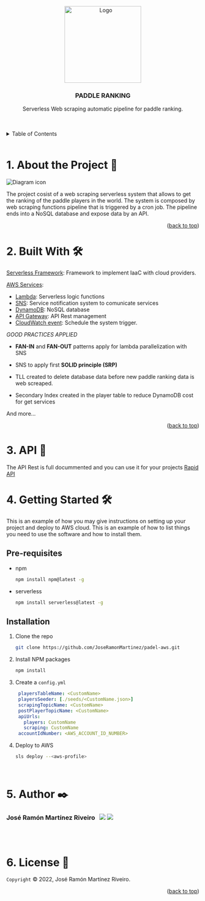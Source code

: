 <div id="top"></div>

<!-- PROJECT LOGO -->
<br />
<div align="center">
  <a href="https://github.com/othneildrew/Best-README-Template">
    <img src="https://drive.google.com/uc?export=view&id=1twqwlJ7k7Xu5C9JO9uwUjVlc5OJO109x" alt="Logo" width="200" >
  </a>

  <h3 align="center"><b>PADDLE RANKING</b></h3>

  <p align="center">
   Serverless Web scraping automatic pipeline for paddle ranking.
    <br />
    <br />
    <br />
  </p>
</div>

<!-- TABLE OF CONTENTS -->
<details>
  <summary>Table of Contents</summary>
  <ol>
    <li><a href="#About the Project">About the Project</a></li>
    <li><a href="#built with">Built With</a></li>
    <li><a href="#api">API</a></li>
    <li>
      <a href="#getting-started">Getting Started</a>
      <ul>
        <li><a href="#pre-requisites">Pre-requisites</a></li>
        <li><a href="#installation">Installation</a></li>
      </ul>
    </li>
    <li><a href="#author">Author</a></li>
    <li><a href="#license">License</a></li>
  </ol>
</details>

<br>

<!-- ABOUT THE PROJECT -->
# 1. About the Project 📢


 <img src="https://drive.google.com/uc?export=view&id=17ELf6JuMo1UeXZ2_fL_9pEMmUkbi3mwg" alt="Diagram icon">

</br>

The project cosist of a web scraping serverless system that allows to get the ranking of the paddle players in the world. The system is composed by web scraping functions pipeline that is triggered by a cron job. The pipeline ends into a NoSQL database and expose data by an API.

<p align="right">(<a href="#top">back to top</a>)</p>



# 2. Built With 🛠️

[Serverless Framework](https://www.serverless.com/): Framework to implement IaaC with cloud providers.

[AWS Services](https://aws.amazon.com/es/):
* [Lambda](https://aws.amazon.com/es/lambda/): Serverless logic functions
* [SNS](https://aws.amazon.com/es/sns/?whats-new-cards.sort-by=item.additionalFields.postDateTime&whats-new-cards.sort-order=desc): Service notification system to comunicate services
* [DynamoDB](https://aws.amazon.com/es/dynamodb/): NoSQL database
* [API Gateway](https://aws.amazon.com/es/api-gateway/): API Rest management
* [CloudWatch event](https://docs.aws.amazon.com/AmazonCloudWatch/latest/events/WhatIsCloudWatchEvents.html): Schedule the system trigger. 


_GOOD PRACTICES APPLIED_

* **FAN-IN** and **FAN-OUT** patterns apply for lambda parallelization with SNS

* SNS to apply first **SOLID principle (SRP)**

* TLL created to delete database data before new paddle ranking data is web screaped.

* Secondary Index created in the player table to reduce DynamoDB cost for get services
 
And more...

<p align="right">(<a href="#top">back to top</a>)</p>


# 3. API 🚀

The API Rest is full docummented and you can use it for your projects [Rapid API](https://rapidapi.com/search/paddle)

# 4. Getting Started 🛠️  

This is an example of how you may give instructions on setting up your project and deploy to AWS cloud. This is an example of how to list things you need to use the software and how to install them.
## Pre-requisites
* npm
  ```sh
  npm install npm@latest -g
  ```
* serverless
  ```sh
  npm install serverless@latest -g
  ```

## Installation  

1. Clone the repo
   ```sh
   git clone https://github.com/JoseRamonMartinez/padel-aws.git
   ```
2. Install NPM packages
   ```sh
   npm install
   ```
3. Create a `config.yml`
   ```yml
    playersTableName: <CustomName>
    playersSeeder: [./seeds/<CustomName.json>]
    scrapingTopicName: <CustomName>
    postPlayerTopicName: <CustomName>
    apiUrls:
      players: CustomName
      scraping: CustomName
    accountIdNumber: <AWS_ACCOUNT_ID_NUMBER>
   ```

2. Deploy to AWS
   ```sh
   sls deploy --<aws-profile>
   ```
</br>

# 5. Author ✒️

<h3>José Ramón Martínez Riveiro &nbsp;
<a href="https://www.linkedin.com/in/joseramonmartinezriveiro/"><img src="https://img.shields.io/badge/LinkedIn-0077B5?style=for-the-badge&logo=linkedin&logoColor=white"></a>
<a href="https://joseramonmartinez.github.io/"><img src="https://img.shields.io/badge/website-000000?style=for-the-badge&logo=About.me&logoColor=white"></a>
</img>
</h3>

</br>
</br>

# 6. License 📄
`Copyright` © 2022, José Ramón Martínez Riveiro. 


<p align="right">(<a href="#top">back to top</a>)</p>


<!-- MARKDOWN LINKS & IMAGES -->

[aws-shield]:  	https://img.shields.io/badge/Amazon_AWS-232F3E?style=for-the-badge&logo=amazon-aws&logoColor=white?style=for-the-badge

[aws-url]: https://aws.amazon.com/

[license-shield]: https://img.shields.io/badge/LICENSE-COPYRIGHT-yellow?style=for-the-badge
[license-url]: https://img.shields.io/badge/LICENSE-COPYRIGHT-yellow?style=for-the-badge
